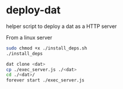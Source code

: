# deploy-dat
helper script to deploy a dat as a HTTP server

From a  linux server

```sh
sudo chmod +x ./install_deps.sh
./install_deps

dat clone <dat>
cp ./exec_server.js ./<dat>
cd ./<dat>/
forever start ./exec_server.js

```
